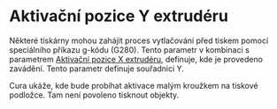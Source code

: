 Aktivační pozice Y extrudéru
====
Některé tiskárny mohou zahájit proces vytlačování před tiskem pomocí speciálního příkazu g-kódu (G280). Tento parametr v kombinaci s parametrem [Aktivační pozice X extrudéru](extruder_prime_pos_x.md), definuje, kde je provedeno zavádění. Tento parametr definuje souřadnici Y.

Cura ukáže, kde bude probíhat aktivace malým kroužkem na tiskové podložce. Tam není povoleno tisknout objekty.